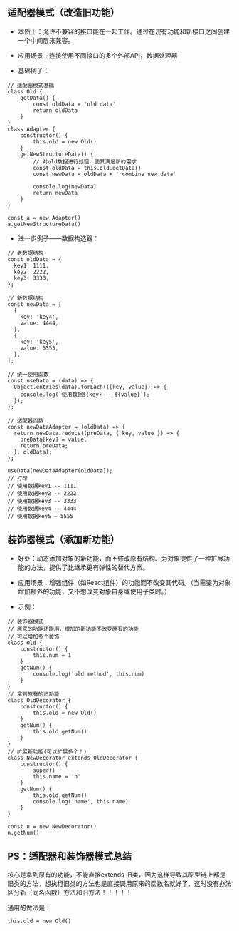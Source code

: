 ## 适配器模式（改造旧功能）
- 本质上：允许不兼容的接口能在一起工作。通过在现有功能和新接口之间创建一个中间层来兼容。
- 应用场景：连接使用不同接口的多个外部API，数据处理器

- 基础例子：

```
// 适配器模式基础
class Old {
    getData() {
        const oldData = 'old data'
        return oldData
    }
}
class Adapter {
    constructor() {
        this.old = new Old()
    }
    getNewStructureData() {
        // 对old数据进行处理，使其满足新的需求
        const oldData = this.old.getData()
        const newData = oldData + ' combine new data'

        console.log(newData)
        return newData
    }
}

const a = new Adapter()
a.getNewStructureData()
```


- 进一步例子——数据构造器：

```
// 老数据结构
const oldData = {
  key1: 1111,
  key2: 2222,
  key3: 3333,
};

// 新数据结构
const newData = [
  {
    key: 'key4',
    value: 4444,
  },
  {
    key: 'key5',
    value: 5555,
  },
];

// 统一使用函数
const useData = (data) => {
  Object.entries(data).forEach(([key, value]) => {
    console.log(`使用数据${key} -- ${value}`);
  });
};

// 适配器函数
const newDataAdapter = (oldData) => {
  return newData.reduce((preData, { key, value }) => {
    preData[key] = value;
    return preData;
  }, oldData);
};

useData(newDataAdapter(oldData));
// 打印
// 使用数据key1 -- 1111
// 使用数据key2 -- 2222
// 使用数据key3 -- 3333
// 使用数据key4 -- 4444
// 使用数据key5 – 5555

```




## 装饰器模式（添加新功能）

- 好处：动态添加对象的新功能，而不修改原有结构。为对象提供了一种扩展功能的方法，提供了比继承更有弹性的替代方案。
- 应用场景：增强组件（如React组件）的功能而不改变其代码。（当需要为对象增加额外的功能，又不想改变对象自身或使用子类时。）

- 示例：

```
// 装饰器模式
// 原来的功能还能用，增加的新功能不改变原有的功能
// 可以增加多个装饰
class Old {
    constructor() {
        this.num = 1
    }
    getNum() {
        console.log('old method', this.num)
    }
}
// 拿到原有的旧功能
class OldDecorator {
    constructor() {
        this.old = new Old()
    }
    getNum() {
        this.old.getNum()
    }
}
// 扩展新功能(可以扩展多个！)
class NewDecorator extends OldDecorator {
    constructor() {
        super()
        this.name = 'n'
    }
    getNum() {
        this.old.getNum()
        console.log('name', this.name)
    }
}

const n = new NewDecorator()
n.getNum()
```

## PS：适配器和装饰器模式总结

核心是拿到原有的功能，不能直接extends 旧类，因为这样导致其原型链上都是旧类的方法，想执行旧类的方法也是直接调用原来的函数名就好了，这时没有办法区分新（同名函数）方法和旧方法！！！！！

通用的做法是：

```
this.old = new Old()
```

